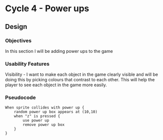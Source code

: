 # Cycle 4 -  Power ups

## Design

### Objectives

In this section I will be adding power ups to the game

### Usability Features

Visibility - I want to make each object in the game clearly visible and will be doing this by picking colours that contrast to each other. This will help the player to see each object in the game more easily.

### Pseudocode

```
When sprite collides with power up {
    random power up box appears at (10,10)
    when "z" is pressed {
        use power up
        remove power up box
    }
}
```
